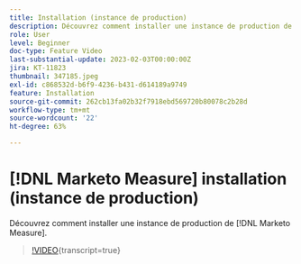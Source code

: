 ```yaml
---
title: Installation (instance de production)
description: Découvrez comment installer une instance de production de [!DNL Marketo Measure].
role: User
level: Beginner
doc-type: Feature Video
last-substantial-update: 2023-02-03T00:00:00Z
jira: KT-11823
thumbnail: 347185.jpeg
exl-id: c868532d-b6f9-4236-b431-d614189a9749
feature: Installation
source-git-commit: 262cb13fa02b32f7918ebd569720b80078c2b28d
workflow-type: tm+mt
source-wordcount: '22'
ht-degree: 63%

---
```


# [!DNL Marketo Measure] installation (instance de production)

Découvrez comment installer une instance de production de [!DNL Marketo Measure].

>[!VIDEO](https://video.tv.adobe.com/v/347185/?learn=on){transcript=true}
